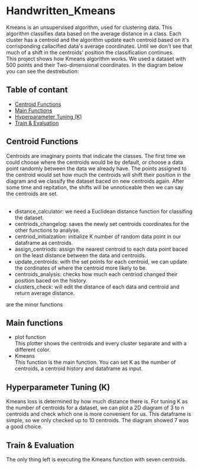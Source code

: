 # Handwritten_Kmeans
Kmeans is an unsupervised algorithm, used for clustering data. This algorithm classifies data based on the average distance in a class.
Each cluster has a centroid and the algorithm update each centroid based on it's corrisponding callacified data's average coordinates. Until we don't see that much of a shift in the centroids' position the classification continues. <br/>
This project shows how Kmeans algorithm works. We used a dataset with 500 points and their Two-dimensional coordinates. In the diagram below you can see the destrebution:


## Table of contant
- [Centroid Functions](https://github.com/KimiyaVahidMotlagh/Handwritten_Kmeans/blob/main/README.md#Centroid-Functions) <br/>
- [Main Functions](https://github.com/KimiyaVahidMotlagh/Handwritten_Kmeans/blob/main/README.md#Main-Functions) <br/>
- [Hyperparameter Tuning (K)](https://github.com/KimiyaVahidMotlagh/Handwritten_Kmeans/blob/main/README.md#set-hyperparameter) <br/>
- [Train & Evaluation](https://github.com/KimiyaVahidMotlagh/Handwritten_Kmeans/blob/main/README.md#kmeans-execution) <br/>

## Centroid Functions
Centroids are imaginary points that indicate the classes. The first time we could choose where the centroids would be by default, or choose a data point randomly between the data we already have. The points assigned to the centroid would set how much the centroids will shift their position in the diagram and we classify the dataset baced on new centroids again. After some time and repitation, the shifts will be unnoticeable then we can say the centroids are set. <br/> <br/>

- distance_calculator: we need a Euclidean distance function for classifing the dataset. <br/>
- centriods_changelog: saves the newly set centroids coordinates for the other functions to analyse. <br/>
- centriod_initialzation: initialize K number of random data point in our dataframe as centroids. <br/>
- assign_centriods: assign the nearest centroid to each data point baced on the least distance between the data and centroids. <br/>
- update_centroids: with the set points for each centroid, we can update the cordinates of where the centroid more likely to be. <br/>
- centroids_analysis: checks how much each centriod changed their position baced on the history. <br/>
- clusters_check: will edit the distance of each data and centroid and return average distance. <br/>

are the minor functions 
## Main functions
- plot function <br/>
This plotter shows the centroids and every cluster separate and with a different color. 
- Kmeans <br/>
This function is the main function. You can set K as the number of centroids, a centroid history and dataframe as input.


## Hyperparameter Tuning (K)
Kmeans loss is determined by how much distance there is. For tuning K as the number of centroids for a dataset, we can plot a 2D diagram of 3 to n centroids and check which one is more convenient for us. This dataframe is simple, so we only checked up to 10 centroids. The diagram showed 7 was a good choice.

## Train & Evaluation
The only thing left is executing the Kmeans function with seven centroids. 
